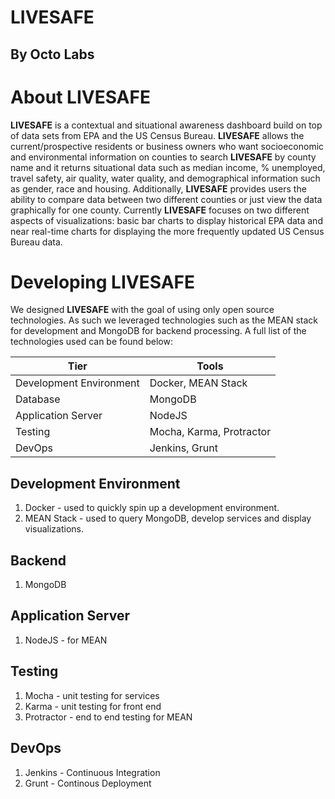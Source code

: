 LIVESAFE
========

By Octo Labs
----------------------

About LIVESAFE
==============

**LIVESAFE** is a contextual and  situational awareness dashboard build on top of data sets from EPA and the US Census Bureau.  **LIVESAFE** allows the current/prospective residents or business owners who want socioeconomic and environmental information on counties to search **LIVESAFE** by county name and it returns situational data such as median income, % unemployed, travel safety, air quality, water quality, and demographical information such as gender, race and housing.  Additionally, **LIVESAFE** provides users the ability to compare data between two different counties or just view the data graphically for one county. Currently **LIVESAFE** focuses on two different aspects of visualizations: basic bar charts to display historical EPA data and near real-time charts for displaying the more frequently updated US Census Bureau data.

Developing LIVESAFE
===================

We designed **LIVESAFE** with the goal of using only open source technologies.  As such we leveraged technologies such as the MEAN stack for development and MongoDB for backend processing.  A full list of the technologies used can be found below:

Tier | Tools |
--- | --- |
Development Environment | Docker, MEAN Stack |
Database | MongoDB |
Application Server | NodeJS |
Testing | Mocha, Karma, Protractor |
DevOps | Jenkins, Grunt |


Development Environment
-----------------------

1.  Docker - used to quickly spin up a development environment.
2.  MEAN Stack - used to query MongoDB, develop services and display visualizations.

Backend
-------
1.  MongoDB

Application Server
------------------
1.  NodeJS - for MEAN

Testing
-------
1.  Mocha - unit testing for services
2.  Karma - unit testing for front end
3.  Protractor - end to end testing for MEAN

DevOps
------
1.  Jenkins - Continuous Integration
2.  Grunt - Continous Deployment

